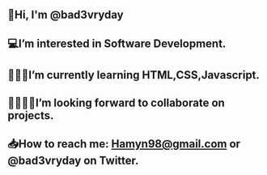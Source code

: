 ## 👋Hi, I'm @bad3vryday  
## 💻I’m interested in Software Development.
## 👨🏾‍💻I’m currently learning HTML,CSS,Javascript.
## 🫱🏾‍🫲🏻I’m looking forward to collaborate on projects. 
## 📥How to reach me: Hamyn98@gmail.com or @bad3vryday on Twitter.
